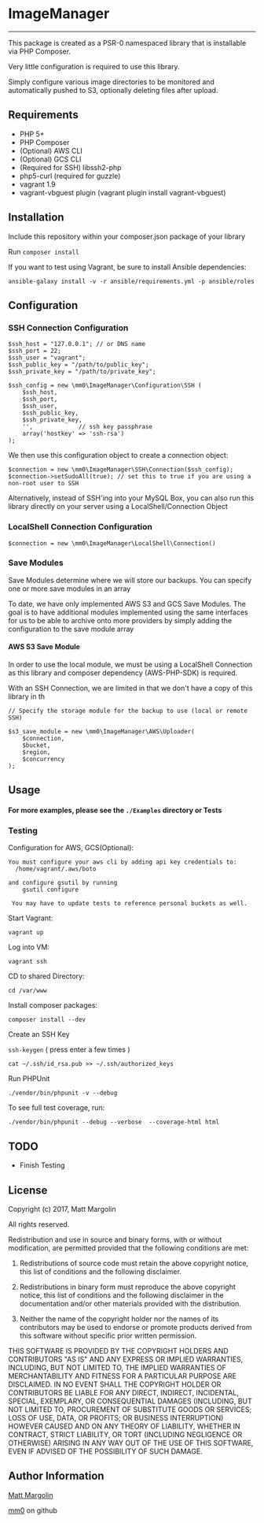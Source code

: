 # ImageManager
---

This package is created as a PSR-0 namespaced library that is installable via PHP Composer.  

Very little configuration is required to use this library.

Simply configure various image directories to be monitored and automatically pushed to S3, optionally deleting files after upload.

Requirements
---

- PHP 5+
- PHP Composer
- (Optional) AWS CLI
- (Optional) GCS CLI
- (Required for SSH) libssh2-php
- php5-curl (required for guzzle)
- vagrant 1.9
- vagrant-vbguest plugin (vagrant plugin install vagrant-vbguest)


Installation
---
Include this repository within your composer.json package of your library

Run `composer install`

If you want to test using Vagrant, be sure to install Ansible dependencies:

`ansible-galaxy install -v -r ansible/requirements.yml -p ansible/roles`


Configuration
---

### SSH Connection Configuration 
```
$ssh_host = "127.0.0.1"; // or DNS name 
$ssh_port = 22; 
$ssh_user = "vagrant";
$ssh_public_key = "/path/to/public_key";
$ssh_private_key = "/path/to/private_key";

$ssh_config = new \mm0\ImageManager\Configuration\SSH (
    $ssh_host,
    $ssh_port,
    $ssh_user,
    $ssh_public_key,
    $ssh_private_key,
    '',             // ssh key passphrase
    array('hostkey' => 'ssh-rsa')
);
```

We then use this configuration object to create a connection object:

```
$connection = new \mm0\ImageManager\SSH\Connection($ssh_config);
$connection->setSudoAll(true); // set this to true if you are using a non-root user to SSH 

```

Alternatively, instead of SSH'ing into your MySQL Box, you can also run this library directly on your server using a LocalShell/Connection Object

### LocalShell Connection Configuration
```
$connection = new \mm0\ImageManager\LocalShell\Connection()
```

### Save Modules
Save Modules determine where we will store our backups.  You can specify one or more save modules in an array

To date, we have only implemented AWS S3 and GCS Save Modules.  The goal is to have additional modules implemented using the same interfaces for us to be able to archive onto more providers by simply adding the configuration to the save module array


#### AWS S3 Save Module
In order to use the local module, we must be using a LocalShell Connection as this library and composer dependency (AWS-PHP-SDK) is required.

With an SSH Connection, we are limited in that we don't have a copy of this library in th
```
// Specify the storage module for the backup to use (local or remote SSH)

$s3_save_module = new \mm0\ImageManager\AWS\Uploader(
    $connection,
    $bucket, 
    $region,
    $concurrency
);
```
 
Usage
---


#### For more examples, please see the `./Examples` directory or Tests
 
 
### Testing

Configuration for AWS, GCS(Optional): 

    You must configure your aws cli by adding api key credentials to:
      /home/vagrant/.aws/boto
      
    and configure gsutil by running 
        gsutil configure
        
     You may have to update tests to reference personal buckets as well.
        
        
Start Vagrant:

```vagrant up```


Log into VM:

`vagrant ssh`


CD to shared Directory:

`cd /var/www`


Install composer packages:

`composer install --dev`

Create an SSH Key 

`ssh-keygen` ( press enter a few times )

`cat ~/.ssh/id_rsa.pub >> ~/.ssh/authorized_keys`


Run PHPUnit

`./vendor/bin/phpunit -v --debug`


To see full test coverage, run:

    ./vendor/bin/phpunit --debug --verbose  --coverage-html html
    


 
## TODO

* Finish Testing


## License

Copyright (c) 2017, Matt Margolin

All rights reserved.

Redistribution and use in source and binary forms, with or without modification, are permitted provided that the following conditions are met:

1. Redistributions of source code must retain the above copyright notice, this list of conditions and the following disclaimer.

2. Redistributions in binary form must reproduce the above copyright notice, this list of conditions and the following disclaimer in the documentation and/or other materials provided with the distribution.

3. Neither the name of the copyright holder nor the names of its contributors may be used to endorse or promote products derived from this software without specific prior written permission.

THIS SOFTWARE IS PROVIDED BY THE COPYRIGHT HOLDERS AND CONTRIBUTORS "AS IS" AND ANY EXPRESS OR IMPLIED WARRANTIES, INCLUDING, BUT NOT LIMITED TO, THE IMPLIED WARRANTIES OF MERCHANTABILITY AND FITNESS FOR A PARTICULAR PURPOSE ARE DISCLAIMED. IN NO EVENT SHALL THE COPYRIGHT HOLDER OR CONTRIBUTORS BE LIABLE FOR ANY DIRECT, INDIRECT, INCIDENTAL, SPECIAL, EXEMPLARY, OR CONSEQUENTIAL DAMAGES (INCLUDING, BUT NOT LIMITED TO, PROCUREMENT OF SUBSTITUTE GOODS OR SERVICES; LOSS OF USE, DATA, OR PROFITS; OR BUSINESS INTERRUPTION) HOWEVER CAUSED AND ON ANY THEORY OF LIABILITY, WHETHER IN CONTRACT, STRICT LIABILITY, OR TORT (INCLUDING NEGLIGENCE OR OTHERWISE) ARISING IN ANY WAY OUT OF THE USE OF THIS SOFTWARE, EVEN IF ADVISED OF THE POSSIBILITY OF SUCH DAMAGE.

Author Information
------------------

[Matt Margolin](mailto:matt.margolin@gmail.com)

[mm0](github.com/mm0) on github
